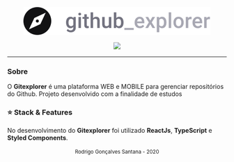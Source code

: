 <div align="center">
  <img src="./src/assets/logo.svg">
</div>


<p align="center">
  <img src="view.gif">
</p>



_________________




### Sobre
O **Gitexplorer** é uma plataforma WEB e MOBILE para gerenciar repositórios do Github. Projeto desenvolvido com a finalidade de estudos



### :star: Stack & Features
No desenvolvimento do **Gitexplorer** foi utilizado **ReactJs**, **TypeScript** e **Styled Components**. 





<div align="center">
  <small>Rodrigo Gonçalves Santana - 2020</small>
</div>